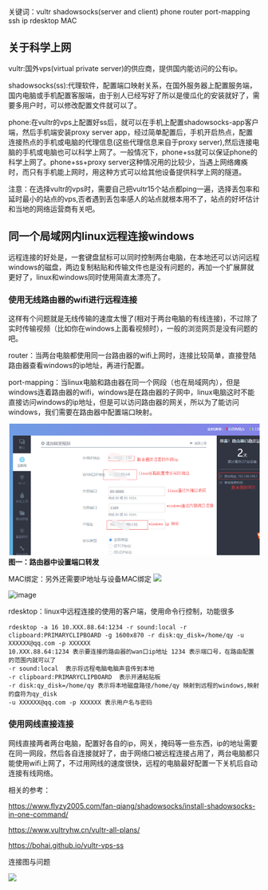 关键词：vultr shadowsocks(server and client) phone  router port-mapping ssh ip  rdesktop MAC

## 关于科学上网

vultr:国外vps(virtual private server)的供应商，提供国内能访问的公有ip。

shadowsocks(ss):代理软件，配置端口映射关系，在国外服务器上配置服务端，国内电脑或手机配置客服端，由于别人已经写好了所以是傻瓜化的安装就好了，需要多用户时，可以修改配置文件就可以了。

phone:在vultr的vps上配置好ss后，就可以在手机上配置shadowsocks-app客户端，然后手机端安装proxy server app，经过简单配置后，手机开启热点，配置连接热点的手机或电脑的代理信息(这些代理信息来自于proxy server),然后连接电脑的手机或电脑也可以科学上网了。一般情况下，phone+ss就可以保证phone的科学上网了。phone+ss+proxy server这种情况用的比较少，当遇上网络瘫痪时，而只有手机能上网时，用这种方式可以给其他设备提供科学上网的隧道。

注意：在选择vultr的vps时，需要自己把vultr15个站点都ping一遍，选择丢包率和延时最小的站点的vps,否者遇到丢包率感人的站点就根本用不了，站点的好坏估计和当地的网络运营商有关吧。

## 同一个局域网内linux远程连接windows

远程连接的好处是，一套键盘鼠标可以同时控制两台电脑，在本地还可以访问远程windows的磁盘，两边复制粘贴和传输文件也是没有问题的，再加一个扩展屏就更好了，linux和windows同时使用简直太漂亮了。

### 使用无线路由器的wifi进行远程连接

这样有个问题就是无线传输的速度太慢了(相对于两台电脑的有线连接)，不过除了实时传输视频（比如你在windows上面看视频时），一般的浏览网页是没有问题的吧。

router：当两台电脑都使用同一台路由器的wifi上网时，连接比较简单，直接登陆路由器查看windows的ip地址，再进行配置。

port-mapping：当linux电脑和路由器在同一个网段（也在局域网内），但是windows连着路由器的wifi，windows是在路由器的子网中，linux电脑这时不能直接访问windows的ip地址，但是可以访问路由器的网关，所以为了能访问windows，我们需要在路由器中配置端口映射。

![image](006VCsflgy1g4xdm83h5pj30pq0dijuu.jpg)
​                                                                    **图一：路由器中设置端口转发**

MAC绑定：另外还需要IP地址与设备MAC绑定
<img src="http://ww1.sinaimg.cn/large/006VCsflgy1g4x86e9owqj30gm055dfy.jpg"/>

![image](http://ww1.sinaimg.cn/large/006VCsflgy1g4x86e9owqj30gm055dfy.jpg)

rdesktop：linux中远程连接的使用的客户端，使用命令行控制，功能很多

```shell
rdesktop -a 16 10.XXX.88.64:1234 -r sound:local -r clipboard:PRIMARYCLIPBOARD -g 1600x870 -r disk:qy_disk=/home/qy -u XXXXXX@qq.com -p XXXXXX
10.XXX.88.64:1234 表示要连接的路由器的wan口ip地址 1234 表示端口号，在路由配置的范围内就可以了
-r sound:local  表示将远程电脑电脑声音传到本地
-r clipboard:PRIMARYCLIPBOARD  表示开通粘贴板
-r disk:qy_disk=/home/qy 表示将本地磁盘路径/home/qy 映射到远程的windows,映射的盘符为qy_disk
-u XXXXXX@qq.com -p XXXXXX 表示用户名与密码
```

### 使用网线直接连接

网线直接两者两台电脑，配置好各自的ip，网关，掩码等一些东西，ip的地址需要在同一网段，然后各自连接就好了，由于网络口被远程连接占用了，两台电脑都只能使用wifi上网了，不过用网线的速度很快，远程的电脑最好配置一下关机后自动连接有线网络。

相关的参考：

https://www.flyzy2005.com/fan-qiang/shadowsocks/install-shadowsocks-in-one-command/

https://www.vultryhw.cn/vultr-all-plans/

https://bohai.github.io/vultr-vps-ss


连接图与问题

<img src="http://ww1.sinaimg.cn/large/006VCsflgy1g4x8lz408pj32ao3281la.jpg" width=50/>

































